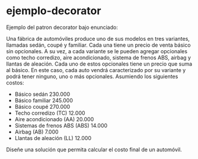 # ejemplo-decorator
Ejemplo del patron decorator bajo enunciado:

Una fábrica de automóviles produce uno de sus modelos en tres variantes, llamadas sedán, coupé y familiar. Cada una tiene un precio de venta básico sin opcionales. A su vez, a cada variante se le pueden agregar opcionales como techo corredizo, aire acondicionado, sistema de frenos ABS, airbag y llantas de aleación. Cada uno de estos opcionales tiene un precio que suma al básico. En este caso, cada auto vendrá caracterizado por su variante y podrá tener ninguno, uno o más opcionales.
Asumiendo los siguientes costos:
* Básico sedán 230.000
* Básico familiar 245.000
* Básico coupé 270.000
* Techo corredizo (TC) 12.000
* Aire acondicionado (AA) 20.000
* Sistemas de frenos ABS (ABS) 14.000
* Airbag (AB) 7.000
* Llantas de aleación (LL) 12.000

Diseñe una solución que permita calcular el costo final de un automóvil.

